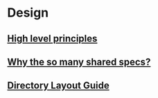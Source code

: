 # Design
## [High level principles](/docs/design/principles.md)
## [Why the so many shared specs?](/docs/design/sharedspecs.md)
## [Directory Layout Guide](DirectoryLayout.md)
